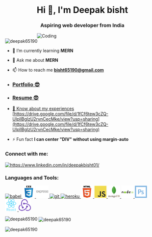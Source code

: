 <h1 align="center">Hi 👋, I'm Deepak bisht</h1>
<h3 align="center">Aspiring web developer from India</h3>
<img src="https://www.digitalsolutionservices.com/img/services/website1.gif"  width="400" align="right" alt="Coding" >

<p align="left"> <img src="https://komarev.com/ghpvc/?username=deepak65190&label=Profile%20views&color=0e75b6&style=flat" alt="deepak65190" /> </p>

- 🌱 I’m currently learning **MERN**

- 💬 Ask me about **MERN**

- 📫 How to reach me **bisht65190@gmail.com**
- <h3><a href="https://deepak65190.github.io/" target="blank">Portfolio 😎</h3>
-  <h3><a href="https://drive.google.com/file/d/1fCf6tew3cZQ-UIpllBglzU2rvnCecMke/view?usp=share_link" target="blank">Resume 😎</h3>

- 📄 Know about my experiences [https://drive.google.com/file/d/1fCf6tew3cZQ-UIpllBglzU2rvnCecMke/view?usp=sharing](https://drive.google.com/file/d/1fCf6tew3cZQ-UIpllBglzU2rvnCecMke/view?usp=sharing)

- ⚡ Fun fact **I can center "DIV" without using margin-auto**

<h3 align="left">Connect with me:</h3>
<p align="left">
<a href="https://linkedin.com/in/https://www.linkedin.com/in/deepakbisht01/" target="blank"><img align="center" src="https://raw.githubusercontent.com/rahuldkjain/github-profile-readme-generator/master/src/images/icons/Social/linked-in-alt.svg" alt="https://www.linkedin.com/in/deepakbisht01/" height="30" width="40" /></a>
</p>

<h3 align="left">Languages and Tools:</h3>
<p align="left"> <a href="https://babeljs.io/" target="_blank" rel="noreferrer"> <img src="https://www.vectorlogo.zone/logos/babeljs/babeljs-icon.svg" alt="babel" width="40" height="40"/> </a> <a href="https://www.w3schools.com/css/" target="_blank" rel="noreferrer"> <img src="https://raw.githubusercontent.com/devicons/devicon/master/icons/css3/css3-original-wordmark.svg" alt="css3" width="40" height="40"/> </a> <a href="https://expressjs.com" target="_blank" rel="noreferrer"> <img src="https://raw.githubusercontent.com/devicons/devicon/master/icons/express/express-original-wordmark.svg" alt="express" width="40" height="40"/> </a> <a href="https://git-scm.com/" target="_blank" rel="noreferrer"> <img src="https://www.vectorlogo.zone/logos/git-scm/git-scm-icon.svg" alt="git" width="40" height="40"/> </a> <a href="https://heroku.com" target="_blank" rel="noreferrer"> <img src="https://www.vectorlogo.zone/logos/heroku/heroku-icon.svg" alt="heroku" width="40" height="40"/> </a> <a href="https://www.w3.org/html/" target="_blank" rel="noreferrer"> <img src="https://raw.githubusercontent.com/devicons/devicon/master/icons/html5/html5-original-wordmark.svg" alt="html5" width="40" height="40"/> </a> <a href="https://developer.mozilla.org/en-US/docs/Web/JavaScript" target="_blank" rel="noreferrer"> <img src="https://raw.githubusercontent.com/devicons/devicon/master/icons/javascript/javascript-original.svg" alt="javascript" width="40" height="40"/> </a> <a href="https://www.mongodb.com/" target="_blank" rel="noreferrer"> <img src="https://raw.githubusercontent.com/devicons/devicon/master/icons/mongodb/mongodb-original-wordmark.svg" alt="mongodb" width="40" height="40"/> </a> <a href="https://nodejs.org" target="_blank" rel="noreferrer"> <img src="https://raw.githubusercontent.com/devicons/devicon/master/icons/nodejs/nodejs-original-wordmark.svg" alt="nodejs" width="40" height="40"/> </a> <a href="https://www.photoshop.com/en" target="_blank" rel="noreferrer"> <img src="https://raw.githubusercontent.com/devicons/devicon/master/icons/photoshop/photoshop-line.svg" alt="photoshop" width="40" height="40"/> </a> <a href="https://reactjs.org/" target="_blank" rel="noreferrer"> <img src="https://raw.githubusercontent.com/devicons/devicon/master/icons/react/react-original-wordmark.svg" alt="react" width="40" height="40"/> </a> <a href="https://redux.js.org" target="_blank" rel="noreferrer"> <img src="https://raw.githubusercontent.com/devicons/devicon/master/icons/redux/redux-original.svg" alt="redux" width="40" height="40"/> </a> </p>

<p><img align="left" src="https://github-readme-stats.vercel.app/api/top-langs?username=deepak65190&show_icons=true&locale=en&layout=compact" alt="deepak65190" /></p>

<p>&nbsp;<img align="center" src="https://github-readme-stats.vercel.app/api?username=deepak65190&show_icons=true&locale=en" alt="deepak65190" /></p>

<p><img align="center" src="https://github-readme-streak-stats.herokuapp.com/?user=deepak65190&" alt="deepak65190" /></p>
